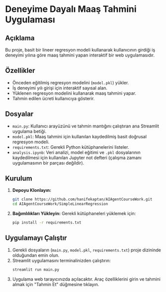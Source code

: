 # Deneyime Dayalı Maaş Tahmini Uygulaması

## Açıklama

Bu proje, basit bir lineer regresyon modeli kullanarak kullanıcının girdiği iş deneyimi yılına göre maaş tahmini yapan interaktif bir web uygulamasıdır.

## Özellikler

-   Önceden eğitilmiş regresyon modelini (`model.pkl`) yükler.
-   İş deneyimi yılı girişi için interaktif sayısal alan.
-   Yüklenen regresyon modelini kullanarak maaş tahmini yapar.
-   Tahmin edilen ücreti kullanıcıya gösterir.

## Dosyalar

- `main.py`: Kullanıcı arayüzünü ve tahmin mantığını çalıştıran ana Streamlit uygulama betiği.
- `model.pkl`: Maaş tahmini için kullanılan kaydedilmiş basit doğrusal regresyon modeli.
- `requirements.txt`: Gerekli Python kütüphanelerini listeler.
- `analysis.ipynb`: Veri analizi, model eğitimi ve `.pkl` dosyalarının kaydedilmesi için kullanılan Jupyter not defteri (çalışma zamanı uygulamasının bir parçası değildir).

## Kurulum

1.  **Depoyu Klonlayın:**
    ```bash
    git clone https://github.com/hanifekaptan/AIAgentCourseWork.git
    cd AIAgentCourseWork/SimpleLinearRegression
    ```

2.  **Bağımlılıkları Yükleyin:**
    Gerekli kütüphaneleri yüklemek için:
    ```bash
    pip install -r requirements.txt
    ```

## Uygulamayı Çalıştır

1.  Gerekli dosyaların (`main.py`, `model.pkl`, `requirements.txt`) proje dizininde olduğundan emin olun.
2.  Streamlit uygulamasını terminalinizden çalıştırın:
    ```bash
    streamlit run main.py
    ```
3.  Uygulama web tarayıcınızda açılacaktır. Araç özelliklerini girin ve tahmini almak için "Tahmin Et" düğmesine tıklayın.
